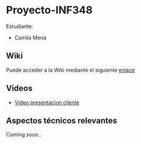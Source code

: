 # Proyecto-INF348
Estudiante:

* Camila Mena

## Wiki 

Puede acceder a la Wiki mediante el siguiente [enlace](https://gitlab.inf.utfsm.cl/izapata/inf225-2022-1-cc-p2-grupo-03/-/wikis/home)

## Videos

* [Video presentacion cliente](https://www.youtube.com/watch?v=p-MXR05KMDc)

## Aspectos técnicos relevantes
Coming soon..
